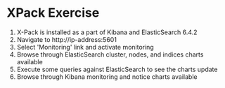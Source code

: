 # XPack Exercise #

1. X-Pack is installed as a part of Kibana and ElasticSearch 6.4.2
1. Navigate to http://ip-address:5601
1. Select 'Monitoring' link and activate monitoring
1. Browse through ElasticSearch cluster, nodes, and indices charts available
1. Execute some queries against ElasticSearch to see the charts update
1. Browse through Kibana monitoring and notice charts available